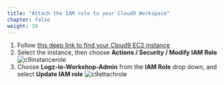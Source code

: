 ```yaml
---
title: "Attach the IAM role to your Cloud9 Workspace"
chapter: false
weight: 16
---
```


1. Follow [this deep link to find your Cloud9 EC2 instance](https://console.aws.amazon.com/ec2/v2/home?#Instances:tag:Name=aws-cloud9-Logz-io-Workshop;sort=desc:launchTime)
2. Select the instance, then choose **Actions / Security / Modify IAM Role**
   ![c9instancerole](/images/prerequisites/c9instancerole.png)
3. Choose **Logz-io-Workshop-Admin** from the **IAM Role** drop down, and select **Update IAM role**
   ![c9attachrole](/images/prerequisites/c9attachrole.png)
